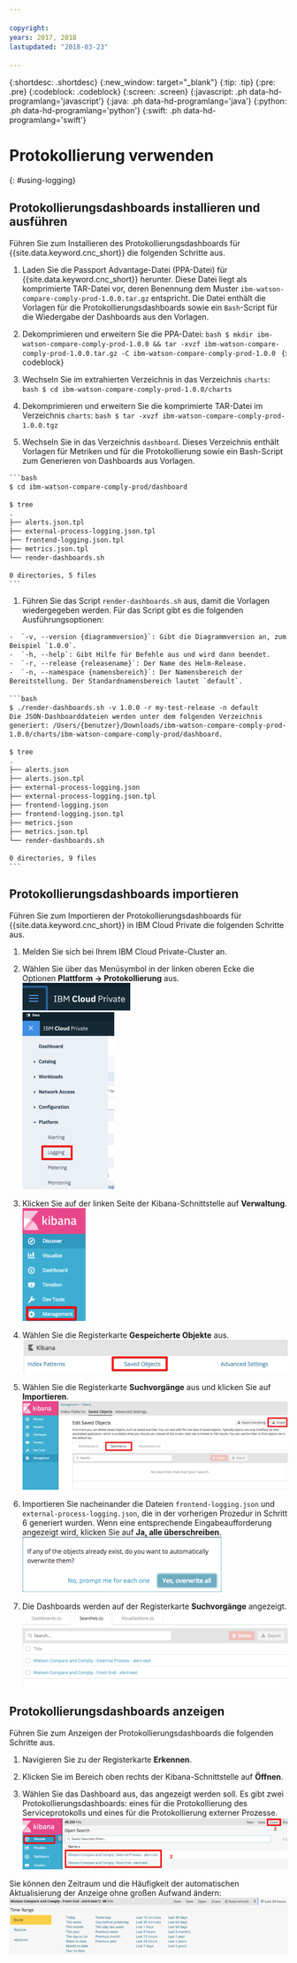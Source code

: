```yaml
---

copyright:
years: 2017, 2018
lastupdated: "2018-03-23"

---
```


{:shortdesc: .shortdesc}
{:new_window: target="_blank"}
{:tip: .tip}
{:pre: .pre}
{:codeblock: .codeblock}
{:screen: .screen}
{:javascript: .ph data-hd-programlang='javascript'}
{:java: .ph data-hd-programlang='java'}
{:python: .ph data-hd-programlang='python'}
{:swift: .ph data-hd-programlang='swift'}

# Protokollierung verwenden
{: #using-logging}

## Protokollierungsdashboards installieren und ausführen

Führen Sie zum Installieren des Protokollierungsdashboards für {{site.data.keyword.cnc_short}} die folgenden Schritte aus.

  1. Laden Sie die Passport Advantage-Datei (PPA-Datei) für {{site.data.keyword.cnc_short}} herunter. Diese Datei liegt als komprimierte TAR-Datei vor, deren Benennung dem Muster `ibm-watson-compare-comply-prod-1.0.0.tar.gz` entspricht. Die Datei enthält die Vorlagen für die Protokollierungsdashboards sowie ein `Bash`-Script für die Wiedergabe der Dashboards aus den Vorlagen.

  1. Dekomprimieren und erweitern Sie die PPA-Datei:
    ```bash
    $ mkdir ibm-watson-compare-comply-prod-1.0.0 && tar -xvzf ibm-watson-compare-comply-prod-1.0.0.tar.gz -C ibm-watson-compare-comply-prod-1.0.0
    ```
    {: codeblock}

  1. Wechseln Sie im extrahierten Verzeichnis in das Verzeichnis `charts`:
    ```bash
    $ cd ibm-watson-compare-comply-prod-1.0.0/charts
    ```

  1. Dekomprimieren und erweitern Sie die komprimierte TAR-Datei im Verzeichnis `charts`:
    ```bash
    $ tar -xvzf ibm-watson-compare-comply-prod-1.0.0.tgz
    ```

  1. Wechseln Sie in das Verzeichnis `dashboard`. Dieses Verzeichnis enthält Vorlagen für Metriken und für die Protokollierung sowie ein Bash-Script zum Generieren von Dashboards aus Vorlagen.

    ```bash
    $ cd ibm-watson-compare-comply-prod/dashboard

    $ tree
    .
    ├── alerts.json.tpl
    ├── external-process-logging.json.tpl
    ├── frontend-logging.json.tpl
    ├── metrics.json.tpl
    └── render-dashboards.sh

    0 directories, 5 files
    ```

  1. Führen Sie das Script `render-dashboards.sh` aus, damit die Vorlagen wiedergegeben werden. Für das Script gibt es die folgenden Ausführungsoptionen:
  
    -  `-v, --version {diagrammversion}`: Gibt die Diagrammversion an, zum Beispiel `1.0.0`.
    -  `-h, --help`: Gibt Hilfe für Befehle aus und wird dann beendet.
    -  `-r, --release {releasename}`: Der Name des Helm-Release.
    -  `-n, --namespace {namensbereich}`: Der Namensbereich der Bereitstellung. Der Standardnamensbereich lautet `default`.

    ```bash
    $ ./render-dashboards.sh -v 1.0.0 -r my-test-release -n default
    Die JSON-Dashboarddateien werden unter dem folgenden Verzeichnis generiert: /Users/{benutzer}/Downloads/ibm-watson-compare-comply-prod-1.0.0/charts/ibm-watson-compare-comply-prod/dashboard.

    $ tree
    .
    ├── alerts.json
    ├── alerts.json.tpl
    ├── external-process-logging.json
    ├── external-process-logging.json.tpl
    ├── frontend-logging.json
    ├── frontend-logging.json.tpl
    ├── metrics.json
    ├── metrics.json.tpl
    └── render-dashboards.sh

    0 directories, 9 files
    ```

## Protokollierungsdashboards importieren

Führen Sie zum Importieren der Protokollierungsdashboards für {{site.data.keyword.cnc_short}} in IBM Cloud Private die folgenden Schritte aus.

  1. Melden Sie sich bei Ihrem IBM Cloud Private-Cluster an.

  1. Wählen Sie über das Menüsymbol in der linken oberen Ecke die Optionen **Plattform -> Protokollierung** aus. <br />
    ![Symbol für das Menü 'IBM Cloud Private'](images/icp-menu.png) <br />
    ![Menü 'Plattform -> Protokollierung'](images/icp-logging.png)

  1. Klicken Sie auf der linken Seite der Kibana-Schnittstelle auf **Verwaltung**.<br />
    ![Kibana-Schnittstelle](images/kibana.png)

  1. Wählen Sie die Registerkarte **Gespeicherte Objekte** aus.
    ![Registerkarte 'Gespeicherte Objekte'](images/saved-obj.png)

  1. Wählen Sie die Registerkarte **Suchvorgänge** aus und klicken Sie auf **Importieren**.
    !['Importieren' auf Registerkarte 'Suchvorgänge'](images/searches-import.png)

  1. Importieren Sie nacheinander die Dateien `frontend-logging.json` und `external-process-logging.json`, die in der vorherigen Prozedur in Schritt 6 generiert wurden. Wenn eine entsprechende Eingabeaufforderung angezeigt wird, klicken Sie auf **Ja, alle überschreiben**.
     ![Eingabeaufforderung 'Ja, alle überschreiben'](images/overwrite-all.png)

  1. Die Dashboards werden auf der Registerkarte **Suchvorgänge** angezeigt.
     ![Dashboards auf der Registerkarte 'Suchvorgänge'](images/searches-tab.png)

## Protokollierungsdashboards anzeigen

Führen Sie zum Anzeigen der Protokollierungsdashboards die folgenden Schritte aus.

  1. Navigieren Sie zu der Registerkarte **Erkennen**.

  1. Klicken Sie im Bereich oben rechts der Kibana-Schnittstelle auf **Öffnen**.

  1. Wählen Sie das Dashboard aus, das angezeigt werden soll. Es gibt zwei Protokollierungsdashboards: eines für die Protokollierung des Serviceprotokolls und eines für die Protokollierung externer Prozesse.
    ![Dashboards für die Protokollierung anzeigen](images/kibana-dboards.png)

Sie können den Zeitraum und die Häufigkeit der automatischen Aktualisierung der Anzeige ohne großen Aufwand ändern:
  ![Zeitbereich und Aktualisierungsrate ändern](images/log-dboard-change.png)

